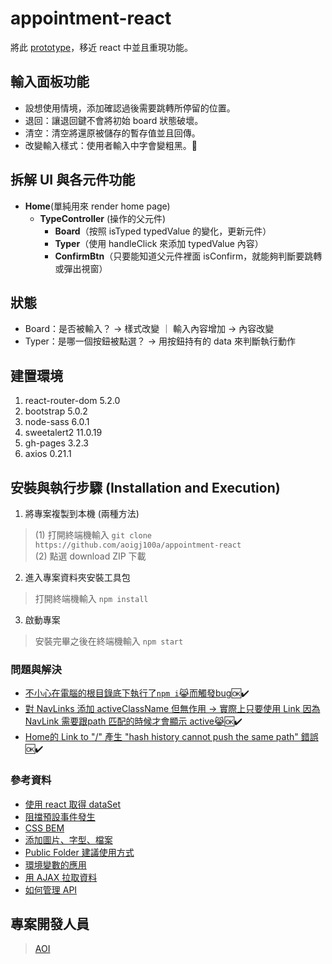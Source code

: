 # appointment-react

將此 [prototype](https://aoigj100a.github.io/appointment-page-20210713/)，移近 react 中並且重現功能。

## 輸入面板功能
- 設想使用情境，添加確認過後需要跳轉所停留的位置。
- 退回：讓退回鍵不會將初始 board 狀態破壞。
- 清空：清空將還原被儲存的暫存值並且回傳。
- 改變輸入樣式：使用者輸入中字會變粗黑。:black_heart:

## 拆解 UI 與各元件功能
- **Home**(單純用來 render home page)
  - **TypeController** (操作的父元件)
    - **Board**（按照 isTyped typedValue 的變化，更新元件）
    - **Typer**（使用 handleClick 來添加 typedValue 內容）
    - **ConfirmBtn**（只要能知道父元件裡面 isConfirm，就能夠判斷要跳轉或彈出視窗）

## 狀態
- Board：是否被輸入？ -> 樣式改變 ｜ 輸入內容增加 -> 內容改變
- Typer：是哪一個按鈕被點選？ -> 用按鈕持有的 data 來判斷執行動作

## 建置環境
1. react-router-dom 5.2.0
2. bootstrap 5.0.2
3. node-sass 6.0.1
4. sweetalert2 11.0.19
5. gh-pages 3.2.3
6. axios 0.21.1

## 安裝與執行步驟 (Installation and Execution)
1. 將專案複製到本機 (兩種方法)
> (1) 打開終端機輸入 
`git clone https://github.com/aoigj100a/appointment-react`</br>
> (2) 點選 download ZIP 下載

2. 進入專案資料夾安裝工具包
> 打開終端機輸入
`npm install`

3. 啟動專案
> 安裝完畢之後在終端機輸入
`npm start`

### 問題與解決
- [不小心在電腦的根目錄底下執行了`npm i`:joy_cat:而觸發bug](https://stackoverflow.com/questions/56528222/npm-start-returns-error-there-might-be-a-problem-with-the-project-dependency-t):ok::heavy_check_mark:
- [對 NavLinks 添加 activeClassName 但無作用 -> 實際上只要使用 Link 因為 NavLink 需要跟path 匹配的時候才會顯示 active:joy_cat:](https://github.com/ReactTraining/react-router/issues/6201):ok::heavy_check_mark:
- [Home的 Link to "/" 產生 "hash history cannot push the same path" 錯誤](https://stackoverflow.com/questions/49157214/warning-hash-history-cannot-push-the-same-path-a-new-entry-will-not-be-added-t):ok::heavy_check_mark:

### 參考資料
- [使用 react 取得 dataSet](https://www.codegrepper.com/code-examples/javascript/react+get+data+attribute+from+element)
- [阻擋預設事件發生](https://zh-hant.reactjs.org/docs/handling-events.html)
- [CSS BEM](https://chupainotebook.blogspot.com/2019/05/bemcss.html#2-2-Sass-%E8%88%87-BEM)
- [添加圖片、字型、檔案](https://create-react-app.dev/docs/adding-images-fonts-and-files)
- [Public Folder 建議使用方式](https://create-react-app.dev/docs/using-the-public-folder)
- [環境變數的應用](https://create-react-app.dev/docs/adding-custom-environment-variables)
- [用 AJAX 拉取資料](https://create-react-app.dev/docs/fetching-data-with-ajax-requests)
- [如何管理 API](https://medium.com/i-am-mike/%E4%BD%BF%E7%94%A8axios%E6%99%82%E4%BD%A0%E7%9A%84api%E9%83%BD%E6%80%8E%E9%BA%BC%E7%AE%A1%E7%90%86-557d88365619)

## 專案開發人員

>[AOI](https://github.com/aoigj100a)
